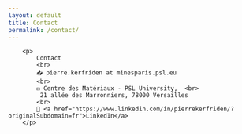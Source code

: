 ```yaml
---
layout: default
title: Contact
permalink: /contact/
---
```


        <p>
            Contact
            <br>
            📥 pierre.kerfriden at minesparis.psl.eu 
            <br>
            ✉️ Centre des Matériaux - PSL University,  <br>
             21 allée des Marronniers, 78000 Versailles 
            <br>
            💼 <a href="https://www.linkedin.com/in/pierrekerfriden/?originalSubdomain=fr">LinkedIn</a> 
        </p>
